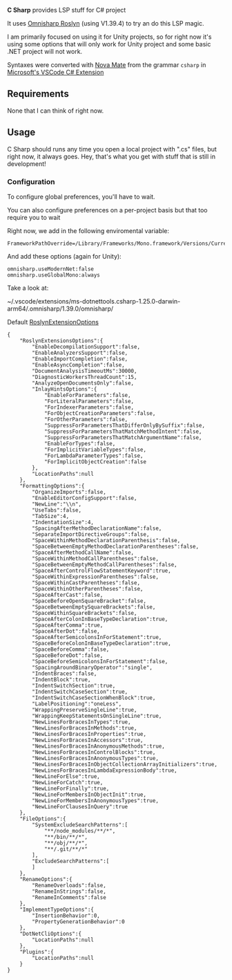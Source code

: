 **C Sharp** provides LSP stuff for C# project

It uses [Omnisharp Roslyn](https://github.com/OmniSharp/omnisharp-roslyn) (using V1.39.4) to try an do this LSP magic.

I am primarily focused on using it for Unity projects, so for right now it's using some options that will only work for Unity project and some basic .NET project will not work.

Syntaxes were converted with [Nova Mate](https://github.com/gredman/novamate) from the grammar `csharp` in [Microsoft's VSCode C# Extension](https://github.com/microsoft/vscode/blob/main/extensions/csharp/syntaxes/csharp.tmLanguage.json)

## Requirements

None that I can think of right now.

## Usage

C Sharp should runs any time you open a local project with ".cs" files, but right now, it always goes. Hey, that's what you get with stuff that is still in development!

### Configuration

To configure global preferences, you'll have to wait.

You can also configure preferences on a per-project basis but that too require you to wait

Right now, we add in the following enviromental variable:

```
FrameworkPathOverride=/Library/Frameworks/Mono.framework/Versions/Current
```

And add these options (again for Unity):

```
omnisharp.useModernNet:false
omnisharp.useGlobalMono:always
```

Take a look at:

~/.vscode/extensions/ms-dotnettools.csharp-1.25.0-darwin-arm64/.omnisharp/1.39.0/omnisharp/

Default [RoslynExtensionOptions](https://github.com/OmniSharp/omnisharp-roslyn/blob/master/src/OmniSharp.Shared/Options/RoslynExtensionsOptions.cs)

```
{
	"RoslynExtensionsOptions":{
		"EnableDecompilationSupport":false,
		"EnableAnalyzersSupport":false,
		"EnableImportCompletion":false,
		"EnableAsyncCompletion":false,
		"DocumentAnalysisTimeoutMs":30000,
		"DiagnosticWorkersThreadCount":15,
		"AnalyzeOpenDocumentsOnly":false,
		"InlayHintsOptions":{
			"EnableForParameters":false,
			"ForLiteralParameters":false,
			"ForIndexerParameters":false,
			"ForObjectCreationParameters":false,
			"ForOtherParameters":false,
			"SuppressForParametersThatDifferOnlyBySuffix":false,
			"SuppressForParametersThatMatchMethodIntent":false,
			"SuppressForParametersThatMatchArgumentName":false,
			"EnableForTypes":false,
			"ForImplicitVariableTypes":false,
			"ForLambdaParameterTypes":false,
			"ForImplicitObjectCreation":false
		},
		"LocationPaths":null
	},
	"FormattingOptions":{
		"OrganizeImports":false,
		"EnableEditorConfigSupport":false,
		"NewLine":"\\n",
		"UseTabs":false,
		"TabSize":4,
		"IndentationSize":4,
		"SpacingAfterMethodDeclarationName":false,
		"SeparateImportDirectiveGroups":false,
		"SpaceWithinMethodDeclarationParenthesis":false,
		"SpaceBetweenEmptyMethodDeclarationParentheses":false,
		"SpaceAfterMethodCallName":false,
		"SpaceWithinMethodCallParentheses":false,
		"SpaceBetweenEmptyMethodCallParentheses":false,
		"SpaceAfterControlFlowStatementKeyword":true,
		"SpaceWithinExpressionParentheses":false,
		"SpaceWithinCastParentheses":false,
		"SpaceWithinOtherParentheses":false,
		"SpaceAfterCast":false,
		"SpaceBeforeOpenSquareBracket":false,
		"SpaceBetweenEmptySquareBrackets":false,
		"SpaceWithinSquareBrackets":false,
		"SpaceAfterColonInBaseTypeDeclaration":true,
		"SpaceAfterComma":true,
		"SpaceAfterDot":false,
		"SpaceAfterSemicolonsInForStatement":true,
		"SpaceBeforeColonInBaseTypeDeclaration":true,
		"SpaceBeforeComma":false,
		"SpaceBeforeDot":false,
		"SpaceBeforeSemicolonsInForStatement":false,
		"SpacingAroundBinaryOperator":"single",
		"IndentBraces":false,
		"IndentBlock":true,
		"IndentSwitchSection":true,
		"IndentSwitchCaseSection":true,
		"IndentSwitchCaseSectionWhenBlock":true,
		"LabelPositioning":"oneLess",
		"WrappingPreserveSingleLine":true,
		"WrappingKeepStatementsOnSingleLine":true,
		"NewLinesForBracesInTypes":true,
		"NewLinesForBracesInMethods":true,
		"NewLinesForBracesInProperties":true,
		"NewLinesForBracesInAccessors":true,
		"NewLinesForBracesInAnonymousMethods":true,
		"NewLinesForBracesInControlBlocks":true,
		"NewLinesForBracesInAnonymousTypes":true,
		"NewLinesForBracesInObjectCollectionArrayInitializers":true,
		"NewLinesForBracesInLambdaExpressionBody":true,
		"NewLineForElse":true,
		"NewLineForCatch":true,
		"NewLineForFinally":true,
		"NewLineForMembersInObjectInit":true,
		"NewLineForMembersInAnonymousTypes":true,
		"NewLineForClausesInQuery":true
	},
	"FileOptions":{
		"SystemExcludeSearchPatterns":[
			"**/node_modules/**/*",
			"**/bin/**/*",
			"**/obj/**/*",
			"**/.git/**/*"
		],
		"ExcludeSearchPatterns":[
		]
	},
	"RenameOptions":{
		"RenameOverloads":false,
		"RenameInStrings":false,
		"RenameInComments":false
	},
	"ImplementTypeOptions":{
		"InsertionBehavior":0,
		"PropertyGenerationBehavior":0
	},
	"DotNetCliOptions":{
		"LocationPaths":null
	},
	"Plugins":{
		"LocationPaths":null
	}
}
```